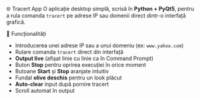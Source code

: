 🌐 Tracert App
O aplicație desktop simplă, scrisă în **Python + PyQt5**, pentru a rula comanda `tracert` pe adrese IP sau domenii direct dintr-o interfață grafică.

📌 Funcționalități
- Introducerea unei adrese IP sau a unui domeniu (ex: `www.yahoo.com`)
- Rulare comanda `tracert` direct din interfață
- **Output live** (afișat linie cu linie ca în Command Prompt)
- Buton **Stop** pentru oprirea execuției în orice moment
- Butoane **Start** și **Stop** aranjate intuitiv
- Fundal **olive deschis** pentru un look plăcut
- **Auto-clear** input după pornire tracert
- Scroll automat în output

![]()
